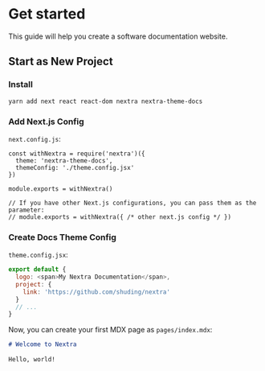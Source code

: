 # Get started

This guide will help you create a software documentation website.

## Start as New Project

### Install

```shell
yarn add next react react-dom nextra nextra-theme-docs
```

### Add Next.js Config

`next.config.js`:
```tsx
const withNextra = require('nextra')({
  theme: 'nextra-theme-docs',
  themeConfig: './theme.config.jsx'
})
 
module.exports = withNextra()
 
// If you have other Next.js configurations, you can pass them as the parameter:
// module.exports = withNextra({ /* other next.js config */ })
```

### Create Docs Theme Config

`theme.config.jsx`:

```js
export default {
  logo: <span>My Nextra Documentation</span>,
  project: {
    link: 'https://github.com/shuding/nextra'
  }
  // ...
}
```


Now, you can create your first MDX page as `pages/index.mdx`:

```md
# Welcome to Nextra
 
Hello, world!
```